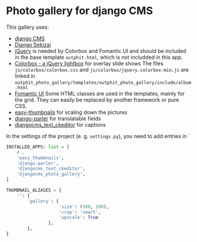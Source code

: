 # Photo gallery for django CMS

This gallery uses:

* [django CMS](https://www.django-cms.org/)
* [Django Sekizai](https://github.com/django-cms/django-sekizai)
* [jQuery](https://jquery.com/) is needed by Colorbox and Fomantic UI and should be included in the 
  base template `outphit.html`, which is not includded in this app.
* [Colorbox - a jQuery lightbox](https://www.jacklmoore.com/colorbox/) for overlay slide shows
  The files `js/colorbox/colorbox.css` and `js/colorbox/jquery.colorbox-min.js` are linked in
  `outphit_photo_gallery/templates/outphit_photo_gallery/include/album.html`
* [Fomantic UI](https://fomantic-ui.com/) Some HTML classes are used in the
  templates, mainly for the grid. They can easily be replaced by another framework or pure CSS.
* [easy-thumbnails](https://github.com/SmileyChris/easy-thumbnails) for scaling down the pictures
* [django-parler](https://github.com/django-parler/django-parler) for translatable fields
* [djangocms_text_ckeditor](https://github.com/django-cms/djangocms-text-ckeditor) for captions

In the settings of the project (e. g. `settings.py`), you need to add entries in ` 

```python
INSTALLED_APPS: list = [
    # …
    'easy_thumbnails',
    'django-parler',
    'djangocms_text_ckeditor',
    'djangocms_photo_gallery',
]

THUMBNAIL_ALIASES = {
    '': {
        'gallery': {
                    'size': (300, 200),
                    'crop': 'smart',
                    'upscale': True
                },
        },
}


```